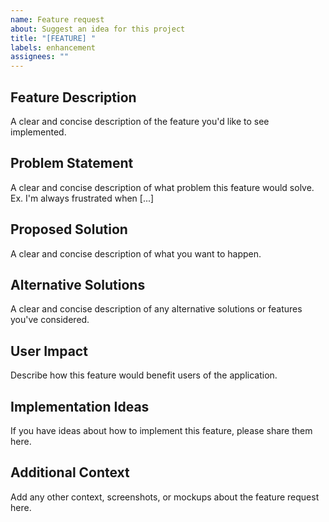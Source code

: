 ```yaml
---
name: Feature request
about: Suggest an idea for this project
title: "[FEATURE] "
labels: enhancement
assignees: ""
---
```


## Feature Description

A clear and concise description of the feature you'd like to see implemented.

## Problem Statement

A clear and concise description of what problem this feature would solve. Ex. I'm always frustrated when [...]

## Proposed Solution

A clear and concise description of what you want to happen.

## Alternative Solutions

A clear and concise description of any alternative solutions or features you've considered.

## User Impact

Describe how this feature would benefit users of the application.

## Implementation Ideas

If you have ideas about how to implement this feature, please share them here.

## Additional Context

Add any other context, screenshots, or mockups about the feature request here.
